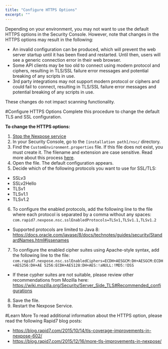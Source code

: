 ```yaml
---
title: "Configure HTTPS Options"
excerpt: ""
---
```

Depending on your environment, you may not want to use the default HTTPS options in the Security Console. However, note that changes in the HTTPS options may result in the following:

  * An invalid configuration can be produced, which will prevent the web server startup until it has been fixed and restarted. Until then, users will see a generic connection error in their web browser.
  * Some API clients may be too old to connect using modern protocol and ciphers, resulting in TLS/SSL failure error messages and potential breaking of any scripts in use.
  * 3rd party integrations may not support modern protocol or ciphers and could fail to connect, resulting in TLS/SSL failure error messages and potential breaking of any scripts in use. 

These changes do not impact scanning functionality.

#Configure HTTPS Options
Complete this procedure to change the default TLS and SSL configuration. 

**To change the HTTPS options:**

1. [Stop the Nexpose service](https://nexpose.help.rapid7.com/docs/service-start-stop-and-status-controls) 
2. In your Security Console, go to the `[installation path]/nsc/` directory.
3. Find the `CustomEnvironment.properties` file. If this file does not exist, you must create it. The filename and extension are case sensitive. Read more about this process [here](https://nexpose.help.rapid7.com/docs/enabling-fips-mode).
4. Open the file. The default configuration appears.
5. Decide which of the following protocols you want to use for SSL/TLS:
  * SSLv3
  * SSLv2Hello
  * TLSv1
  * TLSv1.1
  * TLSv1.2
6. To configure the enabled protocols, add the following line to the file where each protocol is separated by a comma without any spaces: `com.rapid7.nexpose.nsc.sslEnabledProtocols=TLSv1,TLSv1.1,TLSv1.2`
  * Supported protocols are limited to Java 8:  https://docs.oracle.com/javase/8/docs/technotes/guides/security/StandardNames.html#jssenames 
7. To configure the enabled cipher suites using Apache-style syntax, add the following line to the file:  `com.rapid7.nexpose.nsc.sslEnabledCiphers=ECDH+AESGCM:DH+AESGCM:ECDH+AES256:DH+AE S256:ECDH+AES128:DH+AES:!aNULL:!MD5:!DSS`
  *  If these cypher suites are not suitable, please review other recommendations from Mozilla here: https://wiki.mozilla.org/Security/Server_Side_TLS#Recommended_configurations 
8. Save the file.
9. Restart the Nexpose Service.

#Learn More
To read additional information about the HTTPS option, please read the following Rapid7 blog posts:
  * https://blog.rapid7.com/2015/10/14/tls-coverage-improvements-in-nexpose-602/ 
  * https://blog.rapid7.com/2015/12/16/more-tls-improvements-in-nexpose/